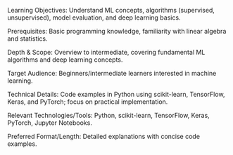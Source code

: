 Learning Objectives: Understand ML concepts, algorithms (supervised, unsupervised), model evaluation, and deep learning basics.

Prerequisites: Basic programming knowledge, familiarity with linear algebra and statistics.

Depth & Scope: Overview to intermediate, covering fundamental ML algorithms and deep learning concepts.

Target Audience: Beginners/intermediate learners interested in machine learning.

Technical Details: Code examples in Python using scikit-learn, TensorFlow, Keras, and PyTorch; focus on practical implementation.

Relevant Technologies/Tools: Python, scikit-learn, TensorFlow, Keras, PyTorch, Jupyter Notebooks.

Preferred Format/Length: Detailed explanations with concise code examples.
